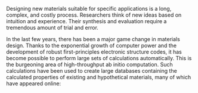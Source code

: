 Designing new materials suitable for specific applications is a long, complex, and costly process.
Researchers think of new ideas based on intuition and experience.
Their synthesis and evaluation require a tremendous amount of trial and error.

In the last few years, there has been a major game change in materials design.
Thanks to the exponential growth of computer power and the development of
robust first-principles electronic structure codes,
it has become possible to perform large sets of calculations automatically.
This is the burgeoning area of high-throughput ab initio computation.
Such calculations have been used to create large databases containing
the calculated properties of existing and hypothetical materials,
many of which have appeared online:
